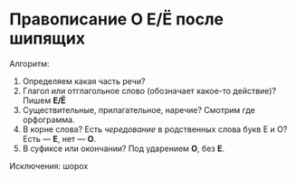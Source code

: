 # Правописание О Е/Ё после шипящих

Алгоритм:

1. Определяем какая часть речи?
2. Глагол или отглагольное слово (обозначает какое-то действие)? Пишем **Е/Ё**
3. Существительные, прилагательное, наречие? Смотрим где орфограмма.
4. В корне слова? Есть *чередование* в родственных слова букв Е и О? Есть — **Е**, нет — **О**.
5. В суфиксе или окончании? Под ударением **О**, без **Е**.

Исключения: шорох
